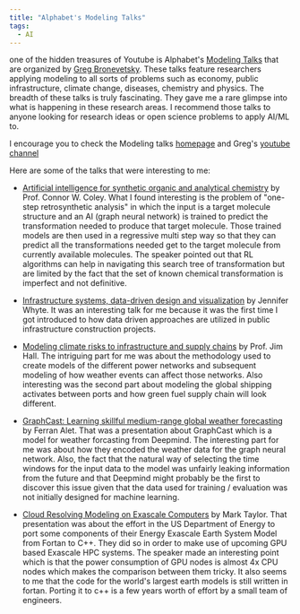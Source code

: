 ```yaml
---
title: "Alphabet's Modeling Talks"
tags:
  - AI
---
```


one of the hidden treasures of Youtube is Alphabet's [Modeling Talks](https://sites.google.com/modelingtalks.org/entry/home) that are organized by [Greg Bronevetsky](https://www.linkedin.com/in/gregbronevetsky/). These talks feature researchers applying modeling to all sorts of problems such as economy, public infrastructure, climate change, diseases, chemistry and physics. The breadth of these talks is truly fascinating. They gave me a rare glimpse into what is happening in these research areas. I recommend those talks to anyone looking for research ideas or open science problems to apply AI/ML to.

I encourage you to check the Modeling talks [homepage](https://sites.google.com/modelingtalks.org/entry/home) and Greg's [youtube channel](https://www.youtube.com/@gregbronevetsky)

Here are some of the talks that were interesting to me:

- [Artificial intelligence for synthetic organic and analytical chemistry](https://sites.google.com/modelingtalks.org/entry/artificial-intelligence-for-synthetic-organic-and-analytical-chemistry) by Prof. Connor W. Coley. What I found interesting is the problem of "one-step retrosynthetic analysis" in which the input is a target molecule structure and an AI (graph neural network) is trained to predict the transformation needed to produce that target molecule. Those trained models are then used in a regressive multi step way so that they can predict all the transformations needed get to the target molecule from currently available molecules. The speaker pointed out that RL algorithms can help in navigating this search tree of transformation but are limited by the fact that the set of known chemical transformation is imperfect and not definitive.

- [Infrastructure systems, data-driven design and visualization](https://sites.google.com/modelingtalks.org/entry/infrastructure-systems-data-driven-design-and-visualization) by Jennifer Whyte. It was an interesting talk for me because it was the first time I got introduced to how data driven approaches are utilized in public infrastructure construction projects.

- [Modeling climate risks to infrastructure and supply chains](https://sites.google.com/modelingtalks.org/entry/modelling-climate-risks-to-infrastructure-and-supply-chains) by Prof. Jim Hall. The intriguing part for me was about the methodology used to create models of the different power networks and subsequent modeling of how weather events can affect those networks. Also interesting was the second part about modeling the global shipping activates between ports and how green fuel supply chain will look different.

- [GraphCast: Learning skillful medium-range global weather forecasting](https://sites.google.com/modelingtalks.org/entry/graphcast-learning-skillful-medium-range-global-weather-forecasting) by Ferran Alet. That was a presentation about GraphCast which is a model for weather forcasting from Deepmind. The interesting part for me was about how they encoded the weather data for the graph neural network. Also, the fact that the natural way of selecting the time windows for the input data to the model was unfairly leaking information from the future and that Deepmind might probably be the first to discover this issue given that the data used for training / evaluation was not initially designed for machine learning.


- [Cloud Resolving Modeling on Exascale Computers](https://sites.google.com/modelingtalks.org/entry/cloud-resolving-modeling-on-exascale-computers) by Mark Taylor. That presentation was about the effort in the US Department of Energy to port some components of their Energy Exascale Earth System Model from Fortan to C++. They did so in order to make use of upcoming GPU based Exascale HPC systems. The speaker made an interesting point which is that the power consumption of GPU nodes is almost 4x CPU nodes which makes the comparison between them tricky. It also seems to me that the code for the world's largest earth models is still written in fortan. Porting it to c++ is a few years worth of effort by a small team of engineers.


